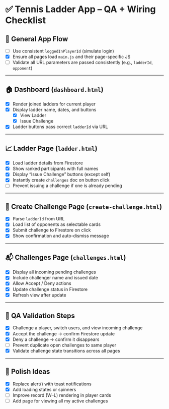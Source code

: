 # ✅ Tennis Ladder App – QA + Wiring Checklist

## 🔁 General App Flow
- [ ] Use consistent `loggedInPlayerId` (simulate login)
- [x] Ensure all pages load `main.js` and their page-specific JS
- [ ] Validate all URL parameters are passed consistently (e.g., `ladderId`, `opponent`)

---

## 🏠 Dashboard (`dashboard.html`)
- [x] Render joined ladders for current player
- [x] Display ladder name, dates, and buttons
  - [x] View Ladder
  - [x] Issue Challenge
- [x] Ladder buttons pass correct `ladderId` via URL

---

## 📈 Ladder Page (`ladder.html`)
- [x] Load ladder details from Firestore
- [x] Show ranked participants with full names
- [x] Display “Issue Challenge” buttons (except self)
- [x] Instantly create `challenges` doc on button click
- [ ] Prevent issuing a challenge if one is already pending

---

## 🎾 Create Challenge Page (`create-challenge.html`)
- [x] Parse `ladderId` from URL
- [x] Load list of opponents as selectable cards
- [x] Submit challenge to Firestore on click
- [x] Show confirmation and auto-dismiss message

---

## 📬 Challenges Page (`challenges.html`)
- [x] Display all incoming pending challenges
- [x] Include challenger name and issued date
- [x] Allow Accept / Deny actions
- [x] Update challenge status in Firestore
- [x] Refresh view after update

---

## 🧪 QA Validation Steps
- [x] Challenge a player, switch users, and view incoming challenge
- [x] Accept the challenge → confirm Firestore update
- [x] Deny a challenge → confirm it disappears
- [ ] Prevent duplicate open challenges to same player
- [x] Validate challenge state transitions across all pages

---

## 🧹 Polish Ideas
- [x] Replace alert() with toast notifications
- [x] Add loading states or spinners
- [ ] Improve record (W–L) rendering in player cards
- [ ] Add page for viewing all my active challenges